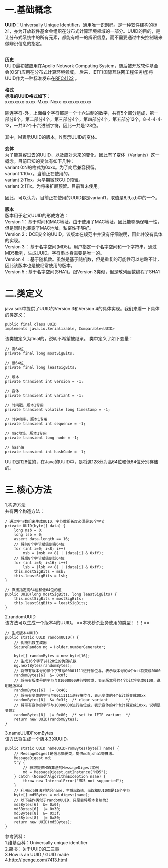# 一.基础概念
**UUID**：Universally Unique Identifier，通用唯一识别码。是一种软件建构的标准，亦为开放软件基金会组织在分布式计算环境领域的一部分。UUID的目的，是让分布式系统中的所有元素，都能有唯一的辨识信息，而不需要通过中央控制端来做辨识信息的指定。<br><br>

**历史**<br>
UUID最初被应用在Apollo Network Computing System，随后被开放软件基金会(OSF)应用在分布式计算环境领域。
后来，IETF(国际互联网工程任务组)将UUID作为一种标准发布在[RFC4122](https://tools.ietf.org/html/rfc4122) 。<br><br>
**格式**<br>
**标准的UUID格式如下**：<br>
xxxxxxxx-xxxx-Mxxx-Nxxx-xxxxxxxxxxxx<br><br>
除连字符-外，上面每个字符都是一个十六进制的数字，共有5个部分组成，第一部分8个，第二部分4个，第三部分4个，第四部分4个，第五部分12个，8-4-4-4-12，一共32个十六进制字符，因此一共是128位。<br><br>
其中，M表示UUID的版本，N表示UUID的变体。<br><br>
**变体**<br>
为了能兼容过去的UUID，以及应对未来的变化，因此有了变体（Variants）这一概念。目前已知的变体有如下几种：<br>
variant 0:N的格式为0xxx。为了向后兼容预留。<br>
variant 1:10xx。当前正在使用的。<br>
variant 2:11xx。为早期微软GUID预留。<br>
variant 3:111x。为将来扩展预留。目前暂未使用。<br><br>
因此，可以认为，目前正在使用的UUID都是variant1，取值是8,9,a,b中的一个。<br><br>
**版本**<br>
版本用于定义UUID的形成方法：<br>
Version 1：基于时间和MAC地址。由于使用了MAC地址，因此能够确保唯一性，但是同时也暴露了MAC地址，私密性不够好。<br>
Version 2：DCE安全的UUID。该版本在规范中并没有仔细说明，因此并没有具体的实现。<br>
Version 3 ：基于名字空间(MD5)。用户指定一个名字空间和一个字符串，通过MD5散列，生成UUID。字符串本身需要是唯一的。<br>
Version 4 ：基于随机数。虽然是基于随机数，但是重复的可能性可以忽略不计，因此该版本也是被经常使用的版本。<br>
Version 5 : 基于名字空间(SHA1)。跟Version 3类似，但是散列函数编程了SHA1<br>

# 二.类定义
java sdk中提供了UUID的Version 3和Version 4的具体实现。我们来看一下具体的类定义：<br>

```
public final class UUID 
implements java.io.Serializable, Comparable<UUID>
```
该类被定义为final的，说明不希望被继承。
类中定义了如下变量：<br>

```
// 高64位
private final long mostSigBits;

// 低64位
private final long leastSigBits;

// 版本
private transient int version = -1;

// 变体
private transient int variant = -1;

// 时间戳，版本1专用
private transient volatile long timestamp = -1;

// 时钟频率，版本1专用
private transient int sequence = -1;

// mac地址，版本1专用
private transient long node = -1;

// hash值
private transient int hashCode = -1;
```
UUID是128位的，在Java的UUID中，是将这128分为高64位和低64位分别存储的。<br>

# 三.核心方法
1.构造方法 <br>
共有两个构造方法：

```
/ 通过字节数组来生成UUID，字节数组长度必须是16个字节
private UUID(byte[] data) {
    long msb = 0;
    long lsb = 0;
    assert data.length == 16;
    // 将前8个字节赋值到高64位
    for (int i=0; i<8; i++)
        msb = (msb << 8) | (data[i] & 0xff);
    // 将后8个字节赋值到低64位
    for (int i=8; i<16; i++)
        lsb = (lsb << 8) | (data[i] & 0xff);
    this.mostSigBits = msb;
    this.leastSigBits = lsb;
}

// 直接指定高64位和低64位的值
public UUID(long mostSigBits, long leastSigBits) {
    this.mostSigBits = mostSigBits;
    this.leastSigBits = leastSigBits;
}
```
2.randomUUID<br>
该方法可以生成一个版本4的UUID。
==本次秒杀业务使用的类型！！！==
```
// 生成版本4UUID
public static UUID randomUUID() {
    // 伪随机数生成器
    SecureRandom ng = Holder.numberGenerator;

    byte[] randomBytes = new byte[16];
    // 生成16个字节共128位的伪随机数
    ng.nextBytes(randomBytes);
    // 将带有版本号的那个字节与00001111进行按位与，表示版本号的4个bit将变成0000
    randomBytes[6]  &= 0x0f;  
    // 将带有版本号的字节与01000000进行按位或，表示版本号的4个bit将变成0100，说明是版本4
    randomBytes[6]  |= 0x40;  
    // 将带有变体的字节与00111111进行按位与，表示变体的4个bit将变成00xx
    randomBytes[8]  &= 0x3f;  /* clear variant        */
    // 将带有变体的字节与10000000进行按位或，表示变体的4个bit将变成10xx，说明是变体2
    randomBytes[8]  |= 0x80;  /* set to IETF variant  */
    return new UUID(randomBytes);
}
```
3.nameUUIDFromBytes<br>
该方法将生成一个版本3的UUID。

```
public static UUID nameUUIDFromBytes(byte[] name) {
    // MessageDigest是信息摘要类，提供md5,sha1等算法。
    MessageDigest md;
    try {
        // 获取提供MD5算法的MessageDigest实例
        md = MessageDigest.getInstance("MD5");
    } catch (NoSuchAlgorithmException nsae) {
        throw new InternalError("MD5 not supported");
    }
    // 利用md5算法对结合name，生成md5值，md5和UUID都是16个字节
    byte[] md5Bytes = md.digest(name);
    // 以下操作类似于randomUUID，只是会将版本复制为3
    md5Bytes[6]  &= 0x0f;  
    md5Bytes[6]  |= 0x30;  
    md5Bytes[8]  &= 0x3f;  
    md5Bytes[8]  |= 0x80;  
    return new UUID(md5Bytes);
}
```
参考资料：<br>
1.维基百科：Universally unique identifier<br>
2.简书：关于UUID的二三事<br>
3.How is an UUID / GUID made<br>
4.http://ipenge.com/7413.html